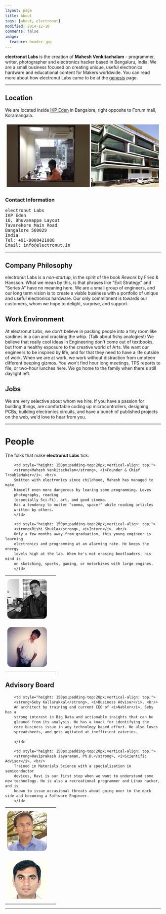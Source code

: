 ```yaml
---
layout: page
title: About
tags: [about, electronut]
modified: 2014-12-10
comments: false
image:
  feature: header.jpg
---
```


**electronut Labs** is the creation of **Mahesh Venkitachalam** -
  programmer, writer, photographer and electronics hacker based in
  Bengaluru, India. We are a small business focused on creating
  unique, useful electronics hardware and educational content for
  Makers worldwide. You can read more about how electronut Labs 
  came to be at the [genesis][2] page.

<hr/>

## Location

We are located inside [IKP Eden][1] in Bangalore, right opposite to 
Forum mall, Koramangala. 

![electronut Labs](/images/2016/01/el-office.jpg)

### Contact Information

<pre>
electronut Labs
IKP Eden
16, Bhuvanappa Layout
Tavarekere Main Road
Bangalore 560029
India
Tel: +91-9008421088
Email: info@electronut.in
</pre>

<hr/>

## Company Philosophy

electronut Labs is a *non-startup*, in the spirit of the book *Rework*
by Fried & Hansson. What we mean by this, is that phrases like "Exit
Strategy" and "Series A" have no meaning here. We are a small group of
engineers, and our long term vision is to create a viable business
with a portfolio of unique and useful electronics hardware. Our only 
commitment is towards our customers, whom we hope to delight, surprise, 
and support.

## Work Environment

At electronut Labs, we don't believe in packing people into a tiny
room like sardines in a can and cracking the whip. (Talk about fishy
analogies!) We believe that really cool ideas in Engineering don't
come out of textbooks, but from a healthy exposure to the creative
world of Arts. We want our engineers to be inspired by life, and for
that they need to have a life outside of work. When we are at work, we
work without distraction from umpteen different beeping gizmos. You
won't find hour long meetings, TPS reports to file, or two-hour
lunches here. We go home to the family when there's still daylight
left.

## Jobs

We are very selective about whom we hire. If you have a passion for
building things, are comfortable coding up microcontrollers, designing
PCBs, building electronics circuits, and have a bunch of published
projects on the web, we'd love to hear from you.

<hr/>

# People

The folks that make **electronut Labs** tick.

<!-- start table -->
<table>

<!-- row #1 -->
<tr>
        <td style="width: 150px; height: 150px;margin:auto;">
        <img src="/images/2016/01/mahesh-portrait.jpg" style = "border-radius: 10%;" />
        </td>

        <td style="height: 150px;padding-top:20px;vertical-align: top;">
        <strong>Mahesh Venkitachalam</strong>, <i>Founder & Chief TroubleMaker</i>. <br/>
        Smitten with electronics since childhood, Mahesh has managed to make 
        himself even more dangerous by learing some programming. Loves 
        photography, reading 
        (especially Sci-Fi), art, and good cinema. 
        Has a tendency to mutter "comma, space!" while reading articles 
        written by others.
        </td>
</tr>

<!-- row #2 -->
<tr>
        <td style="width: 150px; height: 150px;margin:auto;">
        <img src="/images/2016/01/rishi-portrait.jpg" style = "border-radius: 10%;" />
        </td>

        <td style="height: 150px;padding-top:20px;vertical-align: top;">
        <strong>Rishi Shukla</strong>, <i>Intern</i>. <br/>
        Only a few months away from graduation, this young engineer is learning 
        electronics and programming at an alarming rate. He keeps the energy 
        levels high at the lab. When he's not erasing bootloaders, his mind is 
        on sketching, sports, gaming, or motorbikes with large engines.
        </td>
</tr>


</table>

## Advisory Board

<table>

<!-- row #1 -->
<tr>
        <td style="width: 150px; height: 150px;margin:auto;">
        <img src="/images/2016/01/seby-portrait.jpg" style = "border-radius: 10%;" />
        </td>

        <td style="height: 150px;padding-top:20px;vertical-align: top;">
        <strong>Seby Kallarakkal</strong>, <i>Business Advisor</i>. <br/>
        An architect by training and current CEO of <i>Nabler</i>, Seby has a
        strong interest in Big Data and actionable insights that can be
        gleaned from its analysis. He has a knack for identifying the
        core business issue in any technology based effort. He also loves
        spreadsheets, and gets agitated at inefficient eateries.

        </td>
</tr>

<!-- row #2 -->
<tr>
        <td style="width: 150px; height: 150px;margin:auto;">
        <img src="/images/2016/01/ravi-portrait.jpg" style = "border-radius: 10%;" />
        </td>

        <td style="height: 150px;padding-top:20px;vertical-align: top;">
        <strong>Raviprakash Jayaraman, Ph.D.</strong>, <i>Scientific Advisor</i>. <br/>
        Trained in Materials Science with a specialization in semiconductor 
        devices, Ravi is our first stop when we want to understand some new technology. He is also a recreational programmer and Linux hacker, and is 
        known to issue occasional threats about going over to the dark side and becoming a Software Engineer. 
        </td>
</tr>


</table>

<hr/>

[1]: http://ikpeden.com/
[2]: http://electronut.in/genesis

